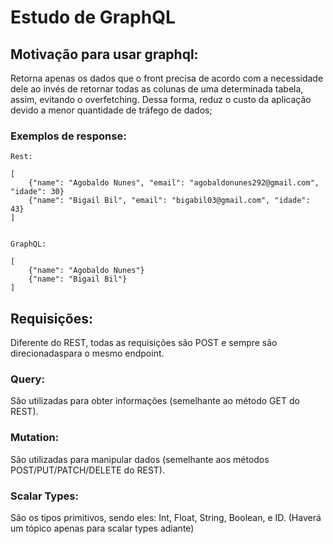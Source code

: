 # Estudo de GraphQL

## Motivação para usar graphql:

Retorna apenas os dados que o front precisa de acordo com a necessidade dele ao invés de retornar
todas as colunas de uma determinada tabela, assim, evitando o overfetching. Dessa forma, reduz
o custo da aplicação devido a menor quantidade de tráfego de dados; 

### Exemplos de response:

````
Rest:

[ 
    {"name": "Agobaldo Nunes", "email": "agobaldonunes292@gmail.com", "idade": 30}
    {"name": "Bigail Bil", "email": "bigabil03@gmail.com", "idade": 43}
]


GraphQL:

[ 
    {"name": "Agobaldo Nunes"}
    {"name": "Bigail Bil"}
]
````

## Requisições:

Diferente do REST, todas as requisições são POST e sempre são direcionadaspara o mesmo endpoint.

### Query:

São utilizadas para obter informações (semelhante ao método GET do REST).

### Mutation:

São utilizadas para manipular dados (semelhante aos métodos  POST/PUT/PATCH/DELETE do REST).

### Scalar Types:

São os tipos primitivos, sendo eles: Int, Float, String, Boolean, e ID.
(Haverá um tópico apenas para scalar types adiante)
